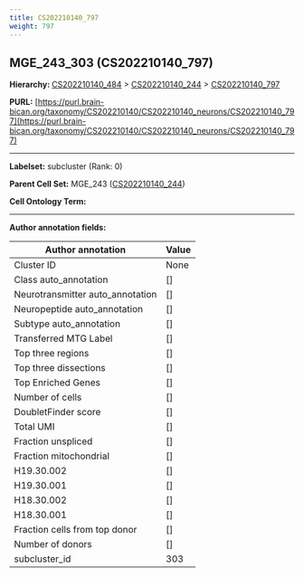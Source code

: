 ```yaml
---
title: CS202210140_797
weight: 797
---
```

## MGE_243_303 (CS202210140_797)
<b>Hierarchy: </b>
[CS202210140_484](../CS202210140_484) >
[CS202210140_244](../CS202210140_244) >
[CS202210140_797](../CS202210140_797)

**PURL:** [https://purl.brain-bican.org/taxonomy/CS202210140/CS202210140_neurons/CS202210140_797](https://purl.brain-bican.org/taxonomy/CS202210140/CS202210140_neurons/CS202210140_797)

---


**Labelset:** subcluster (Rank: 0)

**Parent Cell Set:** MGE_243 ([CS202210140_244](../CS202210140_244))



**Cell Ontology Term:** 

[MARKER GENES.]: #


---

[TRANSFERRED ANNOTATIONS.]: #


[AUTHOR ANNOTATION FIELDS.]: #


**Author annotation fields:**

| Author annotation | Value |
|-------------------|-------|
|Cluster ID|None|
|Class auto_annotation|[]|
|Neurotransmitter auto_annotation|[]|
|Neuropeptide auto_annotation|[]|
|Subtype auto_annotation|[]|
|Transferred MTG Label|[]|
|Top three regions|[]|
|Top three dissections|[]|
|Top Enriched Genes|[]|
|Number of cells|[]|
|DoubletFinder score|[]|
|Total UMI|[]|
|Fraction unspliced|[]|
|Fraction mitochondrial|[]|
|H19.30.002|[]|
|H19.30.001|[]|
|H18.30.002|[]|
|H18.30.001|[]|
|Fraction cells from top donor|[]|
|Number of donors|[]|
|subcluster_id|303|
